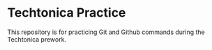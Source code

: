 # Techtonica Practice
This repository is for practicing Git and Github commands during the Techtonica prework.
